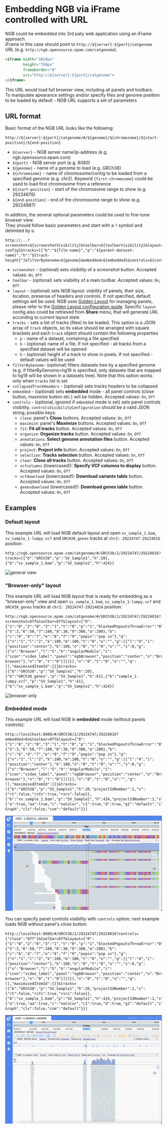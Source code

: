 # Embedding NGB via iFrame controlled with URL

NGB could be embedded into 3rd paty web application using an iFrame approach.  
iFrame in this case should point to `http://${server}:${port}/catgenome` URL (e.g. `http://ngb.opensource.epam.com/catgenome`).

``` html
<iframe width="1024px" 
        height="768px" 
        frameborder="0"
        src="http://${server}:${port}/catgenome">
</iframe>
```

This URL would load full browser view, including all panels and toolbars.  
To manipulate apearance settings and/or specify files and genome position to be loaded by default - NGB URL supports a set of parameters

## URL format

Basic format of the NGB URL looks like the following:

```
http://${server}:${port}/catgenome/#/${genome}/${chromosome}/${start-position}/${end-position}
```

* `${server}` - NGB server name/ip-address (e.g. ngb.opensource.epam.com)
* `${port}` - NGB server port (e.g. 8080)
* `${genome}` - name of a genome to load (e.g. GRCh38)
* `${chromosome}` - name of chromosome/contig to be loaded from a specified genome (e.g. chr2). Keyword `{first-chromosome}` could be used to load first chromosome from a reference
* `${start-position}` - start of the chromosome range to show (e.g. 29224676)
* `${end-position}` - end of the chromosome range to show (e.g. 29224887)

In addition, the several optional parameters could be used to fine-tune browser view.  
They should follow basic parameters and start with a `?` symbol and delimited by `&`:

```
http://...?screenshot=${screenshotVisibility}&toolbar=${toolbarVisibility}&layout=${layout-config}&tracks=[{"b":"${file-name}","p":"${parent-dataset-name}","h":"${track-height}"]&filterByGenome=${genome}&embedded=${embedded}&controls=${controlsVisibilityConfiguration}
```

* `screenshot` - (optional) sets visibility of a *screenshot* button. Accepted values: `On`, `Off`
* `toolbar` - (optional) sets visibility of a main toolbar. Accepted values: `On`, `Off`
* `layout` - (optional) sets NGB layout: visbility of panels, their size, location, presense of headers and controls. If not specified, default settings will be used. NGB uses [Golden Layout](https://www.golden-layout.com/) for managing panels, please refer to the [Golden Layout configuration guide](https://www.golden-layout.com/docs/Config.html). Specific `layout` config also could be retrieved from **Share** menu, that will generate URL according to current layout state
* `tracks` - sets a list of tracks (files) to be loaded. This option is a JSON array of `track` objects, so its value should be arranged with square brackets and each `track` object should contain the following properties
    * `p` - name of a dataset, containing a file specified
    * `b` - (optional) name of a file. If not specified - all tracks from a specified dataset will be opened
    * `h` - (optional) height of a track to show in pixels. If not specified - default values will be used
* `filterByGenome`- (optional) filters datasets tree by a specified genome (e.g. if filterByGenome=hg19 is specified, only datasets that are mapped to hg19 will be shown in a datasets tree). Note that this option works only when `tracks` list is set
* `collapsedTrackHeaders` - (optional) sets tracks headers to be collapsed
* `embedded` - (optional) sets **embedded** mode - all panel controls (close button, maximize button etc.) will be hidden. Accepted values: `On`, `Off`
* `controls` - (optional, ignored if `embedded` mode is set) sets panel controls visibility. `controlsVisibilityConfiguration` should be a valid JSON string; possible keys:
    * `close`: panel's **Close** buttons. Accepted values: `On`, `Off`
    * `maximize`: panel's **Maximize** buttons. Accepted values: `On`, `Off`
    * `fit`: **Fit all tracks** button. Accepted values: `On`, `Off`
    * `organize`: **Organize tracks** button. Accepted values: `On`, `Off`
    * `annotations`: **Select genome annotation files** button. Accepted values: `On`, `Off`
    * `project`: **Project info** button. Accepted values: `On`, `Off`
    * `selection`: **Tracks selection** button. Accepted values: `On`, `Off`
    * `clear`: **Close all tracks** button. Accepted values: `On`, `Off`
    * `vcfcolumns` (lowercased!): **Specify VCF columns to display** button. Accepted values: `On`, `Off`
    * `vcfdownload` (lowercased!): **Download variants table** button. Accepted values: `On`, `Off`
    * `genesdownload` (lowercased!): **Download genes table** button. Accepted values: `On`, `Off`

## Examples

### Default layout

This example URL will load NGB default layout and open `sv_sample_1.bam`, `sv_sample_1-lumpy.vcf` and `GRCH38_genes` tracks at `chr2: 29224747-29224816` position:

```
http://ngb.opensource.epam.com/catgenome/#/GRCh38/2/29224747/29224816?tracks=[{"b":"GRCh38","p":"SV_Sample1","h":20},{"b":"sv_sample_1.bam","p":"SV_Sample1","h":424}]
```

![general view](images/embedding-1.png)

### "Browser-only" layout

This example URL will load NGB layout that is ready for embedding as a "browser-only" view and open `sv_sample_1.bam`, `sv_sample_1-lumpy.vcf` and `GRCH38_genes` tracks at `chr2: 29224747-29224816` position:

```
http://ngb.opensource.epam.com/catgenome/#/GRCh38/2/29224747/29224816?screenshot=Off&toolbar=Off&layout={"0":{"1":"0","2":"0","3":"1","t":"0","p":"1","blockedPopoutsThrowError":"0","closePopoutsOnUnload":"0","showPopoutIcon":"1","showMaximiseIcon":"0","showCloseIcon":"0","hasHeaders":"1"},"4":{"5":3,"6":50,"7":100,"8":30,"9":300,"a":200},"b":{"c":"6","d":"7","e":"8","f":"9","popin":"pop in"},"g":[{"n":"1","l":"2","k":100,"m":100,"t":"0","o":"","g":[{"l":"4","i":{"position":"center"},"k":100,"n":"0","t":"0","o":"","s":0,"g":[{"o":"Browser","l":"5","h":"angularModule","i":{"icon":"video_label","panel":"ngbBrowser","position":"center","o":"Browser","name":"layout>browser","key":"browser","htmlModule":"ngb-browser"},"n":"0","t":"0"}]}]}],"n":"0","t":"0","o":"","q":[],"maximisedItemId":{}}&tracks=[{"b":"GRCh38","p":"SV_Sample1","h":20},{"b":"GRCh38_genes","p":"SV_Sample1","h":61},{"b":"sample_1-lumpy.vcf","p":"SV_Sample1","h":41},{"b":"sv_sample_1.bam","p":"SV_Sample1","h":424}]
```

![browser only](images/embedding-2.png)

### Embedded mode

This example URL will load NGB in **embedded** mode (without panels controls):

```
http://localhost:8080/#/GRCh38/2/29224747/29224816?embedded=On&toolbar=Off&layout={"0":{"1":"0","2":"0","3":"1","t":"0","p":"1","blockedPopoutsThrowError":"0","closePopoutsOnUnload":"0","showPopoutIcon":"1","showMaximiseIcon":"0","showCloseIcon":"0","hasHeaders":"0"},"4":{"5":3,"6":50,"7":100,"8":30,"9":300,"a":200},"b":{"c":"6","d":"7","e":"8","f":"9","popin":"pop in"},"g":[{"n":"1","l":"2","k":100,"m":100,"t":"0","o":"","g":[{"l":"4","i":{"position":"center"},"k":100,"n":"0","t":"0","o":"","s":0,"g":[{"o":"Browser","l":"5","h":"angularModule","i":{"icon":"video_label","panel":"ngbBrowser","position":"center","o":"Browser","name":"layout>browser","key":"browser","htmlModule":"ngb-browser"},"n":"0","t":"0"}]}]}],"n":"0","t":"0","o":"","q":[],"maximisedItemId":{}}&tracks=[{"b":"GRCh38","p":"SV_Sample1","h":20,"projectIdNumber":1,"s":{"rt":false,"rsfs":true,"rsrs":false}},{"b":"sv_sample_1.bam","p":"SV_Sample1","h":424,"projectIdNumber":1,"s":{"a":true,"aa":true,"c":"noColor","c1":true,"d":true,"g1":"default","i":true,"m":true,"r":"1","s1":false,"s2":true,"s3":false,"v1":false,"cdm":"Bar Graph","cls":false,"csm":"default"}}]
```

![embedded mode](images/embedded-mode.png)

You can specify panel controls visibility with `controls` option; next example loads NGB without panel's *close* button:

```
http://localhost:8080/#/GRCh38/2/29224747/29224816?controls={"close":"Off"}&toolbar=Off&layout={"0":{"1":"0","2":"0","3":"1","t":"0","p":"1","blockedPopoutsThrowError":"0","closePopoutsOnUnload":"0","showPopoutIcon":"1","showMaximiseIcon":"0","showCloseIcon":"0","hasHeaders":"0"},"4":{"5":3,"6":50,"7":100,"8":30,"9":300,"a":200},"b":{"c":"6","d":"7","e":"8","f":"9","popin":"pop in"},"g":[{"n":"1","l":"2","k":100,"m":100,"t":"0","o":"","g":[{"l":"4","i":{"position":"center"},"k":100,"n":"0","t":"0","o":"","s":0,"g":[{"o":"Browser","l":"5","h":"angularModule","i":{"icon":"video_label","panel":"ngbBrowser","position":"center","o":"Browser","name":"layout>browser","key":"browser","htmlModule":"ngb-browser"},"n":"0","t":"0"}]}]}],"n":"0","t":"0","o":"","q":[],"maximisedItemId":{}}&tracks=[{"b":"GRCh38","p":"SV_Sample1","h":20,"projectIdNumber":1,"s":{"rt":false,"rsfs":true,"rsrs":false}},{"b":"sv_sample_1.bam","p":"SV_Sample1","h":424,"projectIdNumber":1,"s":{"a":true,"aa":true,"c":"noColor","c1":true,"d":true,"g1":"default","i":true,"m":true,"r":"1","s1":false,"s2":true,"s3":false,"v1":false,"cdm":"Bar Graph","cls":false,"csm":"default"}}]
```

![panel controls visibility](images/panels-controls-visibility.png)
